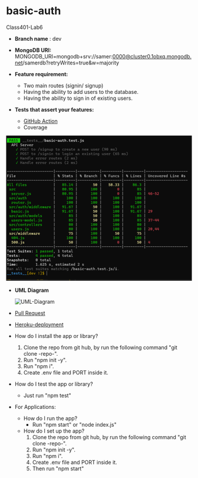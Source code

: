 # basic-auth
Class401-Lab6

- **Branch name** : dev
- **MongoDB URI:** 
  MONGODB_URI=mongodb+srv://samer:0000@cluster0.1obxq.mongodb.net/samerdb?retryWrites=true&w=majority
- **Feature requirement:**
    - Two main routes (signin/ signup)
    - Having the ability to add users to the database.
    - Having the ability to sign in of existing users.

  
- **Tests that assert your features:**
    - [GitHub Action](https://github.com/Samer-Alnajjar/api-server/actions)
    - Coverage

![Coverage](coverage.png)

- **UML Diagram**

  ![UML-Diagram](UML_Diagram.png)

- [Pull Request](https://github.com/Samer-Alnajjar/api-server/pull/4)

- [Heroku-deployment](https://samer-api-server.herokuapp.com/)

- How do I install the app or library?
  1. Clone the repo from git hub, by run the following command "git clone -repo-".
  2. Run "npm init -y".
  3. Run "npm i".
  4. Create .env file and PORT inside it.
- How do I test the app or library?
  - Just run "npm test"


- For Applications:
  - How do I run the app?
    - Run "npm start" or "node index.js"
  - How do I set up the app?
    1. Clone the repo from git hub, by run the following command "git clone -repo-".
    2. Run "npm init -y".
    3. Run "npm i".
    4. Create .env file and PORT inside it.
    5. Then run "npm start"


